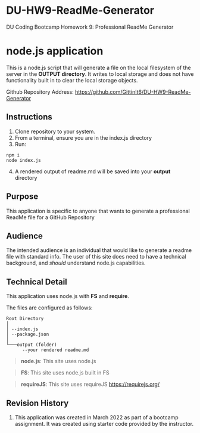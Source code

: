 # DU-HW9-ReadMe-Generator

DU Coding Bootcamp Homework 9: Professional ReadMe Generator

# node.js application
This is a node.js script that will generate a file on the local filesystem of the server in the **OUTPUT directory**. It writes to local storage and does not have functionality built in to clear the local storage objects.

Github Repository Address: <https://github.com/GittinIt6/DU-HW9-ReadMe-Generator>

## Instructions
1. Clone repository to your system.
2. From a terminal, ensure you are in the index.js directory
3. Run:
~~~
npm i
node index.js
~~~
4. A rendered output of readme.md will be saved into your **output** directory

## Purpose

This application is specific to anyone that wants to generate a professional ReadMe file for a GitHub Repository

## Audience

The intended audience is an individual that would like to generate a readme file with standard info. The user of this site does need to have a technical background, and *should* understand node.js capabilities.

## Technical Detail

This application uses node.js with **FS** and **require**.

The files are configured as follows:
```
Root Directory
│
│ --index.js
│ --package.json
│
└───output (folder)
      --your rendered readme.md
```
>**node.js**: This site uses node.js

>**FS**: This site uses node.js built in FS

>**requireJS**: This site uses requireJS <https://requirejs.org/>

## Revision History 

1. This application was created in March 2022 as part of a bootcamp assignment. It was created using starter code provided by the instructor.
